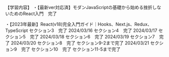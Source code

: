 【学習内容】
・【最新ver対応済】モダンJavaScriptの基礎から始める挫折しないためのReact入門　完了

・【2023年最新】React(v18)完全入門ガイド｜Hooks、Next.js、Redux、TypeScript
セクション3　完了
2024/03/16
セクション4　完了
2024/03/17
セクション5　完了
2024/03/18
セクション6　完了
2024/03/19
セクション7　完了
2024/03/20
セクション8　完了
セクション9-2まで完了
2024/03/21
セクション9　完了
セクション10　完了
セクション11-5まで完了